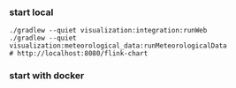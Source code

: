 ### start local

```
./gradlew --quiet visualization:integration:runWeb
./gradlew --quiet visualization:meteorological_data:runMeteorologicalData
# http://localhost:8080/flink-chart
```

### start with docker